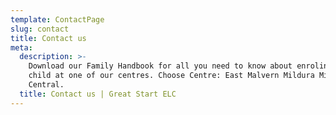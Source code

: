 ```yaml
---
template: ContactPage
slug: contact
title: Contact us
meta:
  description: >-
    Download our Family Handbook for all you need to know about enroling your
    child at one of our centres. Choose Centre: East Malvern Mildura Mildura
    Central.
  title: Contact us | Great Start ELC
---
```


